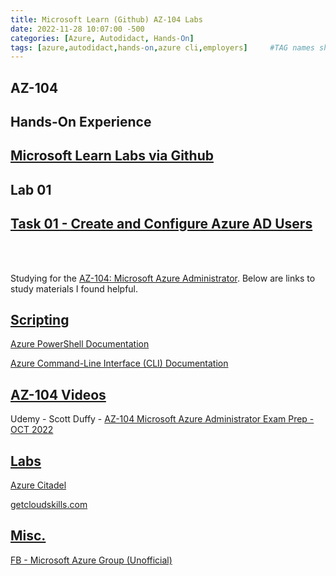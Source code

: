 ```yaml
---
title: Microsoft Learn (Github) AZ-104 Labs
date: 2022-11-28 10:07:00 -500
categories: [Azure, Autodidact, Hands-On]
tags: [azure,autodidact,hands-on,azure cli,employers]     #TAG names should always be lowercase
---
```


## AZ-104
## Hands-On Experience
## [Microsoft Learn Labs via Github](https://microsoftlearning.github.io/AZ-104-MicrosoftAzureAdministrator/)  
## Lab 01 

## [Task 01 - Create and Configure Azure AD Users](https://microsoftlearning.github.io/AZ-104-MicrosoftAzureAdministrator/Instructions/Labs/LAB_01-Manage_Azure_AD_Identities.html)

<br>


<br>

Studying for the [AZ-104: Microsoft Azure Administrator](learn.microsoft.com/en-us/certifications/exams/az-104). Below are links to study materials I found helpful.

## <u>Scripting</u>

[Azure PowerShell Documentation](https://learn.microsoft.com/en-us/powershell/azure/?view=azps-9.2.0&viewFallbackFrom=azps-3.3.0)

[Azure Command-Line Interface (CLI) Documentation](https://learn.microsoft.com/en-us/cli/azure/?view=azure-cli-latest)

## <u>AZ-104 Videos</u>

Udemy - Scott Duffy - [AZ-104 Microsoft Azure Administrator Exam Prep - OCT 2022](https://www.udemy.com/course/70533-azure/)

## <u>Labs</u>

[Azure Citadel](https://www.azurecitadel.com/)

[getcloudskills.com](https://getcloudskills.com/)

## <u>Misc.</u>

[FB - Microsoft Azure Group (Unofficial)](https://www.facebook.com/groups/azureusergroupunofficial)